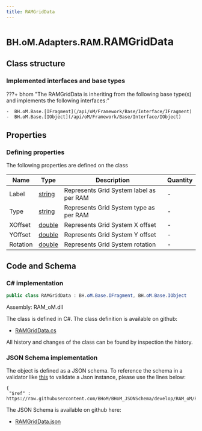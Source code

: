 ```yaml
---
title: RAMGridData
---
```


# <small>BH.oM.Adapters.RAM.</small>**RAMGridData**



## Class structure

### Implemented interfaces and base types

???+ bhom "The RAMGridData is inheriting from the following base type(s) and implements the following interfaces:"

    -  BH.oM.Base.[IFragment](/api/oM/Framework/Base/Interface/IFragment)
    -  BH.oM.Base.[IObject](/api/oM/Framework/Base/Interface/IObject)


## Properties



### Defining properties

The following properties are defined on the class

| Name             | Type             | Description      | Quantity         |
|------------------|------------------|------------------|------------------|
| Label | [string](https://learn.microsoft.com/en-us/dotnet/api/System.String?view=netstandard-2.0) | Represents Grid System label as per RAM | - |
| Type | [string](https://learn.microsoft.com/en-us/dotnet/api/System.String?view=netstandard-2.0) | Represents Grid System type as per RAM | - |
| XOffset | [double](https://learn.microsoft.com/en-us/dotnet/api/System.Double?view=netstandard-2.0) | Represents Grid System X offset | - |
| YOffset | [double](https://learn.microsoft.com/en-us/dotnet/api/System.Double?view=netstandard-2.0) | Represents Grid System Y offset | - |
| Rotation | [double](https://learn.microsoft.com/en-us/dotnet/api/System.Double?view=netstandard-2.0) | Represents Grid System rotation | - |


## Code and Schema

### C# implementation

``` C# title="C#"
public class RAMGridData : BH.oM.Base.IFragment, BH.oM.Base.IObject
```

Assembly: RAM_oM.dll

The class is defined in C#. The class definition is available on github:

- [RAMGridData.cs](https://github.com/BHoM/RAM_Toolkit/blob/develop/RAM_oM/Fragments\RAMGridData.cs)

All history and changes of the class can be found by inspection the history.
### JSON Schema implementation

The object is defined as a JSON schema. To reference the schema in a validator like [this](https://www.jsonschemavalidator.net/) to validate a Json instance, please use the lines below:

``` { .json .copy .select } title="JSON Schema"
{
 "$ref" : https://raw.githubusercontent.com/BHoM/BHoM_JSONSchema/develop/RAM_oM/RAMGridData.json}
```

The JSON Schema is available on github here:

- [RAMGridData.json](https://github.com/BHoM/BHoM_JSONSchema/blob/develop/RAM_oM/RAMGridData.json)
